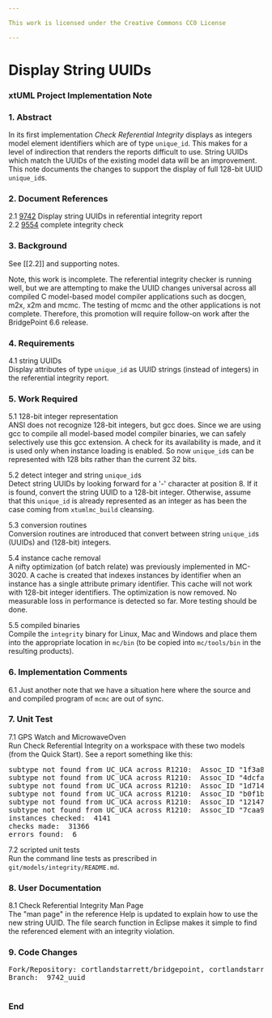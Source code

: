 ```yaml
---

This work is licensed under the Creative Commons CC0 License

---
```


# Display String UUIDs  
### xtUML Project Implementation Note

### 1. Abstract

In its first implementation _Check Referential Integrity_ displays as
integers model element identifiers which are of type `unique_id`.
This makes for a level of indirection that renders the reports difficult
to use.  String UUIDs which match the UUIDs of the existing model
data will be an improvement.  This note documents the changes to support
the display of full 128-bit UUID `unique_id`s.

### 2. Document References

<a id="2.1"></a>2.1 [9742](https://support.onefact.net/issues/9742) Display string UUIDs in referential integrity report  
<a id="2.2"></a>2.2 [9554](https://support.onefact.net/issues/9554) complete integrity check  

### 3. Background

See [[2.2]] and supporting notes.

Note, this work is incomplete.  The referential integrity checker is
running well, but we are attempting to make the UUID changes universal
across all compiled C model-based model compiler applications such as
docgen, m2x, x2m and mcmc.  The testing of mcmc and the other applications
is not complete.  Therefore, this promotion will require follow-on work
after the BridgePoint 6.6 release.

### 4. Requirements

4.1 string UUIDs  
Display attributes of type `unique_id` as UUID strings (instead of integers)
in the referential integrity report.

### 5. Work Required

5.1 128-bit integer representation  
ANSI does not recognize 128-bit integers, but gcc does.  Since we are
using gcc to compile all model-based model compiler binaries, we can
safely selectively use this gcc extension.  A check for its availability
is made, and it is used only when instance loading is enabled.  So now
`unique_id`s can be represented with 128 bits rather than the current
32 bits.

5.2 detect integer and string `unique_id`s  
Detect string UUIDs by looking forward for a '-' character at position 8.
If it is found, convert the string UUID to a 128-bit integer.  Otherwise,
assume that this `unique_id` is already represented as an integer as has
been the case coming from `xtumlmc_build` cleansing.

5.3 conversion routines  
Conversion routines are introduced that convert between string `unique_id`s
(UUIDs) and (128-bit) integers.

5.4 instance cache removal  
A nifty optimization (of batch relate) was previously implemented in MC-3020.
A cache is created that indexes instances by identifier when an instance has
a single attribute primary identifier.  This cache will not work with 128-bit
integer identifiers.  The optimization is now removed.  No measurable loss in
performance is detected so far.  More testing should be done.

5.5 compiled binaries  
Compile the `integrity` binary for Linux, Mac and Windows and place them
into the appropriate location in `mc/bin` (to be copied into `mc/tools/bin`
in the resulting products).

### 6. Implementation Comments

6.1  Just another note that we have a situation here where the source and
and compiled program of `mcmc` are out of sync.

### 7. Unit Test

7.1 GPS Watch and MicrowaveOven  
Run Check Referential Integrity on a workspace with these two models (from
the Quick Start).  See a report something like this:  
<pre>
subtype not found from UC_UCA across R1210:  Assoc_ID "1f3a83d2-5ee6-4f27-826e-914ffe1b8f94" 
subtype not found from UC_UCA across R1210:  Assoc_ID "4dcfa921-1f57-4803-9720-645d8b8dd376" 
subtype not found from UC_UCA across R1210:  Assoc_ID "1d71410e-785c-452e-b41b-2cd56f88352f" 
subtype not found from UC_UCA across R1210:  Assoc_ID "b0f1b58d-9d3e-40e8-a0d2-fdd405bbaf56" 
subtype not found from UC_UCA across R1210:  Assoc_ID "12147d02-a939-46ae-b649-c93bf59049b5" 
subtype not found from UC_UCA across R1210:  Assoc_ID "7caa9d5a-7b65-4bf0-818f-c038d06bd276" 
instances checked:  4141
checks made:  31366
errors found:  6
</pre>

7.2 scripted unit tests  
Run the command line tests as prescribed in `git/models/integrity/README.md`.  

### 8. User Documentation

8.1 Check Referential Integrity Man Page  
The "man page" in the reference Help is updated to explain how to use
the new string UUID.  The file search function in Eclipse makes it simple
to find the referenced element with an integrity violation.

### 9. Code Changes

<pre>
Fork/Repository: cortlandstarrett/bridgepoint, cortlandstarrett/mc, cortlandstarrett/models
Branch:  9742_uuid

</pre>

### End

